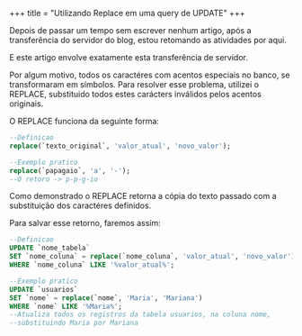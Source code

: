 +++
title = "Utilizando Replace em uma query de UPDATE"
+++

Depois de passar um tempo sem escrever nenhum artigo, após a transferência do servidor do blog, estou retomando as atividades por aqui.

E este artigo envolve exatamente esta transferência de servidor.

Por algum motivo, todos os caractéres com acentos especiais no banco, se transformaram em símbolos. Para resolver esse problema, utilizei o REPLACE, substituido todos estes carácters inválidos pelos acentos originais.

O REPLACE funciona da seguinte forma:

```sql
--Definicao
replace(`texto_original`, 'valor_atual', 'novo_valor');

--Exemplo pratico
replace(`papagaio`, 'a', '-');
--O retoro -> p-p-g-io
```

Como demonstrado o REPLACE retorna a cópia do texto passado com a  substituição dos caractéres definidos.

Para salvar esse retorno, faremos assim:

```sql
--Definicao
UPDATE `nome_tabela`
SET `nome_coluna` = replace(`nome_coluna`, 'valor_atual', 'novo_valor')
WHERE `nome_coluna` LIKE '%valor_atual%';

--Exemplo pratico
UPDATE `usuarios`
SET `nome` = replace(`nome`, 'Maria', 'Mariana')
WHERE `nome` LIKE '%Maria%';
--Atualiza todos os registros da tabela usuarios, na coluna nome,
--substituindo Maria por Mariana
```

